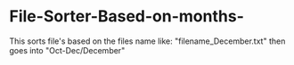 # File-Sorter-Based-on-months-
This sorts file's based on the files name like: "filename_December.txt" then goes into "Oct-Dec/December"
